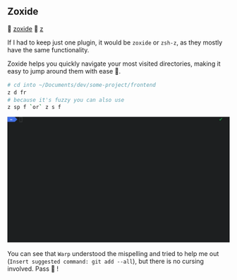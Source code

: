 ## Zoxide 

🔗 [zoxide](https://github.com/ohmyzsh/ohmyzsh/tree/master/plugins/zoxide)
🔗 [z](https://github.com/ohmyzsh/ohmyzsh/tree/master/plugins/z)

If I had to keep just one plugin, it would be `zoxide` or `zsh-z`, as they mostly have the same functionality.

Zoxide helps you quickly navigate your most visited directories, making it easy to jump around them with ease 🦘.

```bash
# cd into ~/Documents/dev/some-project/frontend
z d fr 
# because it's fuzzy you can also use
z sp f `or` z s f
```

![zoxide plugin in action](../img/zoxide.webp)

You can see that `Warp` understood the mispelling and tried to help me out (`Insert suggested command: git add --all`), but there is no cursing involved. Pass 🤬 ! 
